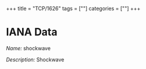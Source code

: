 +++
title = "TCP/1626"
tags = [""]
categories = [""]
+++

# IANA Data

_Name:_ shockwave

_Description:_ Shockwave

